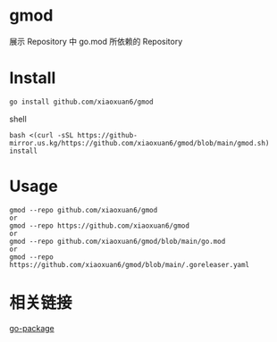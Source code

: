 # gmod
展示 Repository 中 go.mod 所依赖的 Repository

# Install

```bash
go install github.com/xiaoxuan6/gmod
```

shell

```shell
bash <(curl -sSL https://github-mirror.us.kg/https://github.com/xiaoxuan6/gmod/blob/main/gmod.sh) install
```

# Usage

```shell
gmod --repo github.com/xiaoxuan6/gmod
or 
gmod --repo https://github.com/xiaoxuan6/gmod
or
gmod --repo github.com/xiaoxuan6/gmod/blob/main/go.mod
or
gmod --repo https://github.com/xiaoxuan6/gmod/blob/main/.goreleaser.yaml
```

# 相关链接

[go-package](https://github.com/xiaoxuan6/go-package-example)
